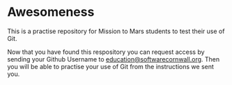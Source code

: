 # Awesomeness
This is a practise repository for Mission to Mars students to test their use of Git.

Now that you have found this respository you can request access by sending your Github Username to education@softwarecornwall.org. Then you will be able to practise your use of Git from the instructions we sent you.
